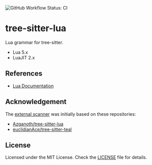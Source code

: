 ![GitHub Workflow Status: CI](https://img.shields.io/github/actions/workflow/status/MunifTanjim/tree-sitter-lua/ci.yml?branch=main&label=CI&style=for-the-badge)

# tree-sitter-lua

Lua grammar for tree-sitter.

- Lua 5.x
- LuaJIT 2.x

## References

- [Lua Documentation](https://www.lua.org/docs.html)

## Acknowledgement

The [external scanner](/src/scanner.c) was initially based on these repositories:

- [Azganoth/tree-sitter-lua](https://github.com/Azganoth/tree-sitter-lua)
- [euclidianAce/tree-sitter-teal](https://github.com/euclidianAce/tree-sitter-teal)

## License

Licensed under the MIT License. Check the [LICENSE](/LICENSE.md) file for details.
